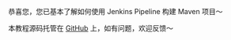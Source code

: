 恭喜您，您已基本了解如何使用 Jenkins Pipeline 构建 Maven 项目～

本教程源码托管在 [GitHub](https://github.com/donhui/katacoda-scenarios) 上，如有问题，欢迎反馈～
